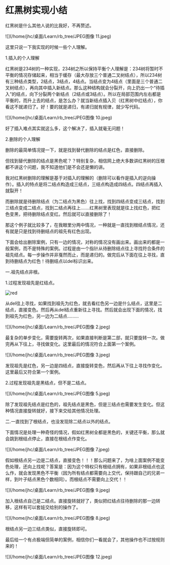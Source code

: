 # 红黑树实现小结

红黑树是什么其他人说的比我好，不再赘述。

![](/home/jhc/桌面/Learn/rb_tree/JPEG图像 11.jpeg)

这里只说一下我实现的时候一些个人理解。

1.插入的个人理解

红黑树是234树的一种实现，234树之所以保持平衡个人理解是：234树将暂时不平衡的情况存储起来，相当于缓存（最大存放三个普通二叉树结点），所以234树有三种结点类型，2结点，3结点，4结点。当结点变为4结点（里面是三个普通二叉树结点），再向其中插入新结点。那么这种结构就会分裂开，向上扔出一个“待插入”的结点，向下分裂两个新结点（2结点或3结点）。所以在局部范围内左右都是平衡的，而升上去的结点，是怎么办？就当新结点插入贝（红黑树中红结点），你看这不就递归了。好！要的就是递归，有递归就有规律，就少写代码。





![](/home/jhc/桌面/Learn/rb_tree/JPEG图像 10.jpeg)

好了插入难点其实就这么多，这个解决了，插入就毫无问题！

2.删除的个人理解

删除的最简单情况提一下，就是找到替代删除的结点是红色，直接删除。

但找到替代删除的结点是黑色呢？？特别复杂，相信网上绝大多数讲红黑树的压根都不讲这个问题，我不知道他们是不会还是懒的讲。

我对红黑树删除的理解是基于对插入的理解的（删除可以看作是插入的逆向操作）。插入的特点是将二结点构造成三结点，三结点构造成四结点。四结点再插入就裂开！

而删除就是待删除结点（为二结点为黑色）往上找，找到四结点变成三结点，找到三结点变成二结点，找到二结点再往上.......红黑树里表现就是往上找红色，把红色变黑，把待删除结点变红。然后就可以直接删除了！

那这个例子就比较多了，在我眼里分两中情况，一种就是一直找到根结点情况，还有就是只是找到待删结点的祖先有红色出现。

下面会给出删除案例，只有一边的情况，对称的情况没有画出来。画出来的都是一般案例，而不是特殊的案例。过程是由一个指针从待删除结点往上寻找符合条件的祖先结点。每一步操作并非戛然而止，而是递归的。做完后从下面在往上寻找，直到待删结点为红色！待删结点以del标识出来。

一.祖先结点非根。

1.过程发现祖先是红结点。

![red](/home/jhc/桌面/Learn/rb_tree/JPEG图像.jpeg)

从del往上寻找，如果找到祖先为红色，就去看红色另一边是什么结点，这里是二结点，直接变色。然后再从del结点重新往上寻找。然后就会出现下面的情况，找到祖先为红色，另一边为二结点.........







![](/home/jhc/桌面/Learn/rb_tree/JPEG图像 2.jpeg)

最复杂的单步变化，需要旋转两次，如果直接判断是第二部，就只要旋转一次。做完再从下往上，寻找做变化。这里最后的情况符合上面第一个案例。





![](/home/jhc/桌面/Learn/rb_tree/JPEG图像 3.jpeg)

发现祖先是红色，另一边是四结点，直接旋转变色，然后再从下往上寻找作变化。这里最后又符合第一个案例。





2.过程发现祖先是黑结点，但不是二结点。

![](/home/jhc/桌面/Learn/rb_tree/JPEG图像 5.jpeg)

除了发现祖先结点是红色的，祖先结点是黑色，但是三结点也需要发生变化。但这种情况直接旋转就好，接下来交给其他情况处理。

二.一直找到了根结点，也没发现除二结点以外的结点。

下面情况是处理一种奇怪的情况，假如红黑树全都是黑色的，关键还平衡，那么就会跳到根结点停止，直接在根结点作变化。

![](/home/jhc/桌面/Learn/rb_tree/JPEG图像 7.jpeg)

假如根结点另一边是二结点，直接变色！！！那么问题来了，为啥上面案例不能变色处理，还向上找呢？答案是：因为这个特权只有根结点拥有，如果非根结点也这么作，就会发现黑色不平衡（因为所有结点都需要向上交代，保持跟自己的兄弟一样，到叶子结点黑色个数相同）。而根结点不需要向上交代！！





![](/home/jhc/桌面/Learn/rb_tree/JPEG图像 9.jpeg)

加入根结点自己是二结点。直接旋转就好了，类似把红结点往待删除的那一边转移，这样有可以套娃交给别的操作了。



![](/home/jhc/桌面/Learn/rb_tree/JPEG图像 8.jpeg)

根结点另一边三结点类似，直接旋转即可。

最后给一个有点极端但简单的案例，相信你们一看就会了，其他操作也不过按规则来的！

![](/home/jhc/桌面/Learn/rb_tree/JPEG图像 12.jpeg)